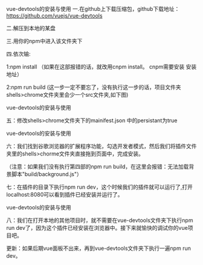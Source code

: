 vue-devtools的安装与使用
一.在github上下载压缩包，github下载地址：https://github.com/vuejs/vue-devtools

二.解压到本地的某盘

三.用你的npm中进入该文件夹下

四.依次输:

1:npm install  （如果在这部报错的话，就改用cnpm install。  cnpm需要安装 安装地址）

2:npm run build         (这一步一定不要忘了，没有执行这一步的话，项目文件夹shells>chrome文件夹里会少一个src文件夹,如下图)

vue-devtools的安装与使用

五：修改shells>chrome文件夹下的mainifest.json 中的persistant为true

vue-devtools的安装与使用

六：我们找到谷歌浏览器的扩展程序功能，勾选开发者模式，然后我们将插件文件夹里的shells>chorme文件夹直接拖到页面中，完成安装。

（注意：如果我们没有执行第四部的npm run build，在这里会报错：无法加载背景脚本"build/background.js"）

七：在插件的目录下执行npm run dev，这个时候我们的插件就可以运行了,打开localhost:8080可以看到插件已经安装并运行了。

vue-devtools的安装与使用

八：我们在打开本地的其他项目时，就不需要在vue-devtools文件夹下执行npm run dev了，因为这个插件已经安装在浏览器中。接下来就愉快的调试你的vue项目吧。

 

更新：如果后期vue面板不出来，再到vue-devtools文件夹下执行一遍npm run dev。
